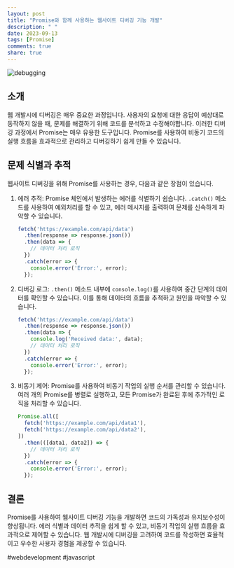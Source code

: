 ```yaml
---
layout: post
title: "Promise와 함께 사용하는 웹사이트 디버깅 기능 개발"
description: " "
date: 2023-09-13
tags: [Promise]
comments: true
share: true
---
```


![debugging](https://example.com/debugging_image.png)

## 소개

웹 개발시에 디버깅은 매우 중요한 과정입니다. 사용자의 요청에 대한 응답이 예상대로 동작하지 않을 때, 문제를 해결하기 위해 코드를 분석하고 수정해야합니다. 이러한 디버깅 과정에서 Promise는 매우 유용한 도구입니다. Promise를 사용하여 비동기 코드의 실행 흐름을 효과적으로 관리하고 디버깅하기 쉽게 만들 수 있습니다.

## 문제 식별과 추적

웹사이트 디버깅을 위해 Promise를 사용하는 경우, 다음과 같은 장점이 있습니다.

1. 에러 추적: Promise 체인에서 발생하는 에러를 식별하기 쉽습니다. `.catch()` 메소드를 사용하여 예외처리를 할 수 있고, 에러 메시지를 출력하여 문제를 신속하게 파악할 수 있습니다.

    ```javascript
    fetch('https://example.com/api/data')
      .then(response => response.json())
      .then(data => {
        // 데이터 처리 로직
      })
      .catch(error => {
        console.error('Error:', error);
      });
    ```

2. 디버깅 로그: `.then()` 메소드 내부에 `console.log()`를 사용하여 중간 단계의 데이터를 확인할 수 있습니다. 이를 통해 데이터의 흐름을 추적하고 원인을 파악할 수 있습니다.

    ```javascript
    fetch('https://example.com/api/data')
      .then(response => response.json())
      .then(data => {
        console.log('Received data:', data);
        // 데이터 처리 로직
      })
      .catch(error => {
        console.error('Error:', error);
      });
    ```

3. 비동기 제어: Promise를 사용하여 비동기 작업의 실행 순서를 관리할 수 있습니다. 여러 개의 Promise를 병렬로 실행하고, 모든 Promise가 완료된 후에 추가적인 로직을 처리할 수 있습니다.

    ```javascript
    Promise.all([
      fetch('https://example.com/api/data1'),
      fetch('https://example.com/api/data2'),
    ])
      .then(([data1, data2]) => {
        // 데이터 처리 로직
      })
      .catch(error => {
        console.error('Error:', error);
      });
    ```

## 결론

Promise를 사용하여 웹사이트 디버깅 기능을 개발하면 코드의 가독성과 유지보수성이 향상됩니다. 에러 식별과 데이터 추적을 쉽게 할 수 있고, 비동기 작업의 실행 흐름을 효과적으로 제어할 수 있습니다. 웹 개발시에 디버깅을 고려하여 코드를 작성하면 효율적이고 우수한 사용자 경험을 제공할 수 있습니다.

#webdevelopment #javascript
